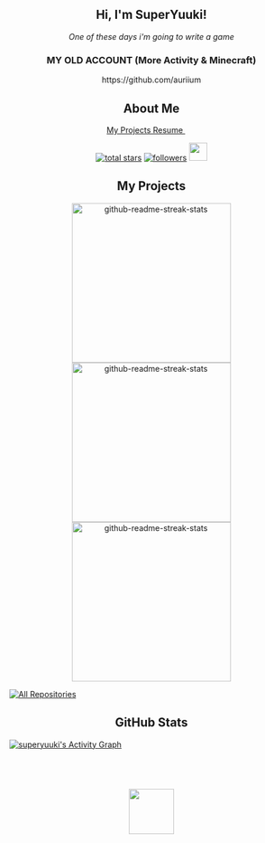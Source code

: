 <h2 align="center">
  Hi, I'm SuperYuuki!
</h2>

<p align="center">
  <i> One of these days i'm going to write a game </i>
<p>

<h3 align="center">MY OLD ACCOUNT (More Activity & Minecraft)</h3>
<p align="center">https://github.com/auriium</p>
  
<h2 align="center">
  About Me
</h2>

<p align="center">
  
  <a href="https://github.com/superyuuki/resume.md">
    My Projects Resume
  </a>
  &#8287;&#8287;&#8287;&#8287;&#8287;
</p>

<p align="center">
  <a href="https://github.com/superyuuki?tab=repositories&sort=stargazers">
    <img alt="total stars" title="Total stars on GitHub" src="https://custom-icon-badges.herokuapp.com/badge/dynamic/json?logo=star&color=55960c&labelColor=488207&label=Stars&style=for-the-badge&query=%24.stars&url=https://api.github-star-counter.workers.dev/user/superyuuki"/></a>
  <a href="https://github.com/superyuuki?tab=followers">
    <img alt="followers" title="Follow me on Github" src="https://custom-icon-badges.herokuapp.com/github/followers/superyuuki?color=236ad3&labelColor=1155ba&style=for-the-badge&logo=person-add&label=Follow&logoColor=white"/></a>
  <a href="https://discord.gg/tZTXEjstgJ" alt="My Discord">
    <img width="32px" src="https://i.imgur.com/OViZO8J.png"/>
  </a>
</p>

<h2 align="center">
  My Projects
</h2>

<p align="center">
  <a href="https://github.com/superyuuki/yuukomponent2"><img width="282" src="https://denvercoder1-github-readme-stats.vercel.app/api/pin/?username=superyuuki&repo=yuukomponent2&theme=react&bg_color=1F222E&title_color=F85D7F&icon_color=F8D866&hide_border=true&show_icons=false" alt="github-readme-streak-stats"></a>
  <a href="https://github.com/superyuuki/yuukonflict"><img width="282" src="https://denvercoder1-github-readme-stats.vercel.app/api/pin/?username=superyuuki&repo=yuukonflict&theme=react&bg_color=1F222E&title_color=F85D7F&icon_color=F8D866&hide_border=true&show_icons=false" alt="github-readme-streak-stats"></a>
  <a href="https://github.com/superyuuki/yuukonfig"><img width="282" src="https://denvercoder1-github-readme-stats.vercel.app/api/pin/?username=superyuuki&repo=yuukonfig&theme=react&bg_color=1F222E&title_color=F85D7F&icon_color=F8D866&hide_border=true&show_icons=false" alt="github-readme-streak-stats"></a>
</p>

<p align="left">
  <a href="https://github.com/superyuuki?tab=repositories&sort=stargazers"><img alt="All Repositories" title="All Repositories" src="https://custom-icon-badges.herokuapp.com/badge/-All%20Repos-2962FF?style=for-the-badge&logoColor=white&logo=repo"/></a>
</p>

<h2 align="center">
  GitHub Stats
</h2>

<a href="https://github.com/ashutosh00710/github-readme-activity-graph"><img alt="superyuuki's Activity Graph" src="https://activity-graph.herokuapp.com/graph?username=superyuuki&bg_color=1F222E&color=F8D866&line=F85D7F&point=FFFFFF&hide_border=true" /></a>


<br>
<h1 align="center"></h1>
  <p align="center">
    <a href="https://discord.com/users/899331013262598184">
      <img height="80px" src="https://discord.c99.nl/widget/theme-4/899331013262598184.png">
    </a>
  </p>


